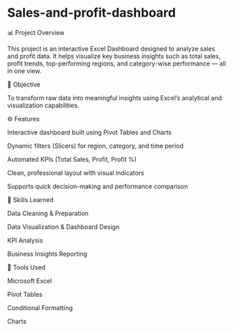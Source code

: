 # Sales-and-profit-dashboard
📊 Project Overview

This project is an interactive Excel Dashboard designed to analyze sales and profit data.
It helps visualize key business insights such as total sales, profit trends, top-performing regions, and category-wise performance — all in one view.

🎯 Objective

To transform raw data into meaningful insights using Excel’s analytical and visualization capabilities.

⚙️ Features

Interactive dashboard built using Pivot Tables and Charts

Dynamic filters (Slicers) for region, category, and time period

Automated KPIs (Total Sales, Profit, Profit %)

Clean, professional layout with visual indicators

Supports quick decision-making and performance comparison

🧠 Skills Learned

Data Cleaning & Preparation

Data Visualization & Dashboard Design

KPI Analysis

Business Insights Reporting

🧩 Tools Used

Microsoft Excel

Pivot Tables

Conditional Formatting

Charts
